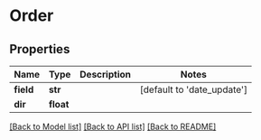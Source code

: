 # Order

## Properties
Name | Type | Description | Notes
------------ | ------------- | ------------- | -------------
**field** | **str** |  | [default to 'date_update']
**dir** | **float** |  | 

[[Back to Model list]](../README.md#documentation-for-models) [[Back to API list]](../README.md#documentation-for-api-endpoints) [[Back to README]](../README.md)


